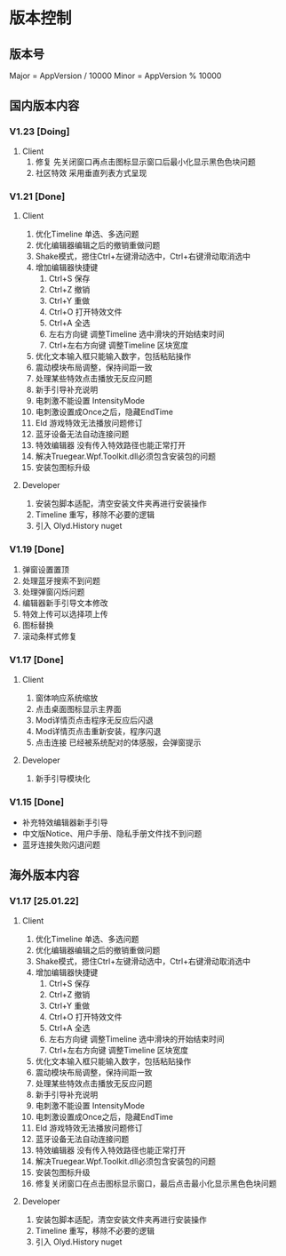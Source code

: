 # 版本控制

## 版本号

Major = AppVersion / 10000
Minor = AppVersion % 10000

## 国内版本内容

### V1.23 [Doing]

1. Client
   1. 修复 先关闭窗口再点击图标显示窗口后最小化显示黑色色块问题
   2. 社区特效 采用垂直列表方式呈现

### V1.21 [Done]

1. Client
   1. 优化Timeline 单选、多选问题
   2. 优化编辑器编辑之后的撤销重做问题
   3. Shake模式，摁住Ctrl+左键滑动选中，Ctrl+右键滑动取消选中
   4. 增加编辑器快捷键
      1. Ctrl+S 保存
      2. Ctrl+Z 撤销
      3. Ctrl+Y 重做
      4. Ctrl+O 打开特效文件
      5. Ctrl+A 全选
      6. 左右方向键 调整Timeline 选中滑块的开始结束时间
      7. Ctrl+左右方向键 调整Timeline 区块宽度
   5. 优化文本输入框只能输入数字，包括粘贴操作
   6. 震动模块布局调整，保持间距一致
   7. 处理某些特效点击播放无反应问题
   8. 新手引导补充说明
   9. 电刺激不能设置 IntensityMode
   10. 电刺激设置成Once之后，隐藏EndTime
   11. Eld 游戏特效无法播放问题修订
   12. 蓝牙设备无法自动连接问题
   13. 特效编辑器 没有传入特效路径也能正常打开
   14. 解决Truegear.Wpf.Toolkit.dll必须包含安装包的问题
   15. 安装包图标升级

2. Developer
   1. 安装包脚本适配，清空安装文件夹再进行安装操作
   2. Timeline 重写，移除不必要的逻辑
   3. 引入 Olyd.History nuget

### V1.19 [Done]

1. 弹窗设置置顶
2. 处理蓝牙搜索不到问题
3. 处理弹窗闪烁问题
4. 编辑器新手引导文本修改
5. 特效上传可以选择项上传
6. 图标替换
7. 滚动条样式修复

### V1.17 [Done]

1. Client
   1. 窗体响应系统缩放
   2. 点击桌面图标显示主界面
   3. Mod详情页点击程序无反应后闪退
   4. Mod详情页点击重新安装，程序闪退
   5. 点击连接 已经被系统配对的体感服，会弹窗提示

2. Developer
   1. 新手引导模块化

### V1.15 [Done]

- 补充特效编辑器新手引导
- 中文版Notice、用户手册、隐私手册文件找不到问题
- 蓝牙连接失败闪退问题

## 海外版本内容

### V1.17 [25.01.22]

1. Client
   1. 优化Timeline 单选、多选问题
   2. 优化编辑器编辑之后的撤销重做问题
   3. Shake模式，摁住Ctrl+左键滑动选中，Ctrl+右键滑动取消选中
   4. 增加编辑器快捷键
      1. Ctrl+S 保存
      2. Ctrl+Z 撤销
      3. Ctrl+Y 重做
      4. Ctrl+O 打开特效文件
      5. Ctrl+A 全选
      6. 左右方向键 调整Timeline 选中滑块的开始结束时间
      7. Ctrl+左右方向键 调整Timeline 区块宽度
   5. 优化文本输入框只能输入数字，包括粘贴操作
   6. 震动模块布局调整，保持间距一致
   7. 处理某些特效点击播放无反应问题
   8. 新手引导补充说明
   9. 电刺激不能设置 IntensityMode
   10. 电刺激设置成Once之后，隐藏EndTime
   11. Eld 游戏特效无法播放问题修订
   12. 蓝牙设备无法自动连接问题
   13. 特效编辑器 没有传入特效路径也能正常打开
   14. 解决Truegear.Wpf.Toolkit.dll必须包含安装包的问题
   15. 安装包图标升级
   16. 修复关闭窗口在点击图标显示窗口，最后点击最小化显示黑色色块问题

2. Developer
   1. 安装包脚本适配，清空安装文件夹再进行安装操作
   2. Timeline 重写，移除不必要的逻辑
   3. 引入 Olyd.History nuget

